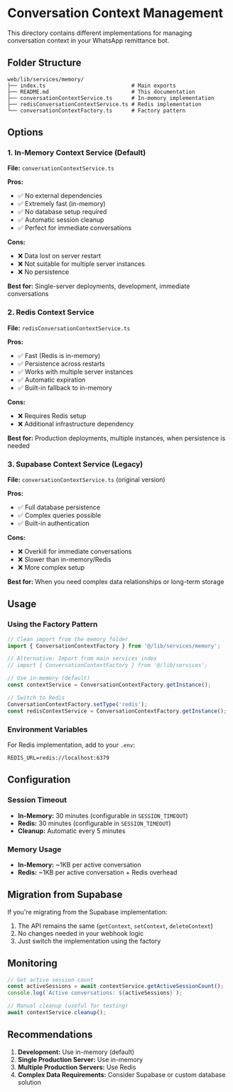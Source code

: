# Conversation Context Management

This directory contains different implementations for managing conversation context in your WhatsApp remittance bot.

## Folder Structure

```
web/lib/services/memory/
├── index.ts                           # Main exports
├── README.md                          # This documentation
├── conversationContextService.ts      # In-memory implementation
├── redisConversationContextService.ts # Redis implementation
└── conversationContextFactory.ts      # Factory pattern
```

## Options

### 1. In-Memory Context Service (Default)
**File:** `conversationContextService.ts`

**Pros:**
- ✅ No external dependencies
- ✅ Extremely fast (in-memory)
- ✅ No database setup required
- ✅ Automatic session cleanup
- ✅ Perfect for immediate conversations

**Cons:**
- ❌ Data lost on server restart
- ❌ Not suitable for multiple server instances
- ❌ No persistence

**Best for:** Single-server deployments, development, immediate conversations

### 2. Redis Context Service
**File:** `redisConversationContextService.ts`

**Pros:**
- ✅ Fast (Redis is in-memory)
- ✅ Persistence across restarts
- ✅ Works with multiple server instances
- ✅ Automatic expiration
- ✅ Built-in fallback to in-memory

**Cons:**
- ❌ Requires Redis setup
- ❌ Additional infrastructure dependency

**Best for:** Production deployments, multiple instances, when persistence is needed

### 3. Supabase Context Service (Legacy)
**File:** `conversationContextService.ts` (original version)

**Pros:**
- ✅ Full database persistence
- ✅ Complex queries possible
- ✅ Built-in authentication

**Cons:**
- ❌ Overkill for immediate conversations
- ❌ Slower than in-memory/Redis
- ❌ More complex setup

**Best for:** When you need complex data relationships or long-term storage

## Usage

### Using the Factory Pattern

```typescript
// Clean import from the memory folder
import { ConversationContextFactory } from '@/lib/services/memory';

// Alternative: Import from main services index
// import { ConversationContextFactory } from '@/lib/services';

// Use in-memory (default)
const contextService = ConversationContextFactory.getInstance();

// Switch to Redis
ConversationContextFactory.setType('redis');
const redisContextService = ConversationContextFactory.getInstance();
```

### Environment Variables

For Redis implementation, add to your `.env`:
```
REDIS_URL=redis://localhost:6379
```

## Configuration

### Session Timeout
- **In-Memory:** 30 minutes (configurable in `SESSION_TIMEOUT`)
- **Redis:** 30 minutes (configurable in `SESSION_TIMEOUT`)
- **Cleanup:** Automatic every 5 minutes

### Memory Usage
- **In-Memory:** ~1KB per active conversation
- **Redis:** ~1KB per active conversation + Redis overhead

## Migration from Supabase

If you're migrating from the Supabase implementation:

1. The API remains the same (`getContext`, `setContext`, `deleteContext`)
2. No changes needed in your webhook logic
3. Just switch the implementation using the factory

## Monitoring

```typescript
// Get active session count
const activeSessions = await contextService.getActiveSessionCount();
console.log(`Active conversations: ${activeSessions}`);

// Manual cleanup (useful for testing)
await contextService.cleanup();
```

## Recommendations

1. **Development:** Use in-memory (default)
2. **Single Production Server:** Use in-memory
3. **Multiple Production Servers:** Use Redis
4. **Complex Data Requirements:** Consider Supabase or custom database solution
